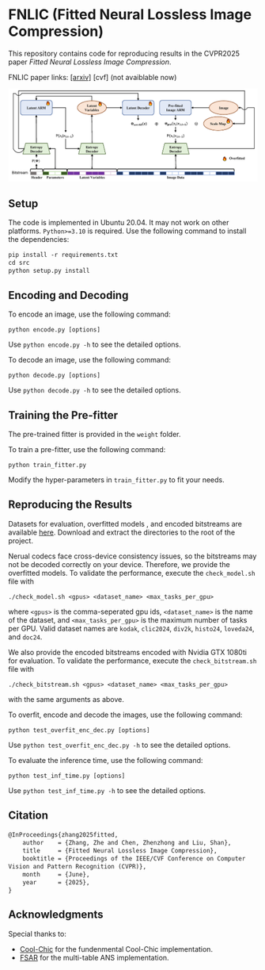 # FNLIC (Fitted Neural Lossless Image Compression)

This repository contains code for reproducing results in the CVPR2025 paper *Fitted Neural Lossless Image Compression*.

FNLIC paper links: [[arxiv]](https://www.baidu.com) [cvf] (not avaiblable now)</p>

![framework](./assets/overview.png)

## Setup
The code is implemented in Ubuntu 20.04. It may not work on other platforms. `Python>=3.10` is required. Use the following command to install the dependencies:
```
pip install -r requirements.txt
cd src
python setup.py install
```


## Encoding and Decoding

To encode an image, use the following command:
```
python encode.py [options]
```
Use `python encode.py -h` to see the detailed options.

To decode an image, use the following command:
```
python decode.py [options]
```
Use `python decode.py -h` to see the detailed options.

## Training the Pre-fitter
The pre-trained fitter is provided in the `weight` folder.

To train a pre-fitter, use the following command:
```
python train_fitter.py
```
Modify the hyper-parameters in `train_fitter.py` to fit your needs.

## Reproducing the Results

Datasets for evaluation, overfitted models , and encoded bitstreams are available [here](https://drive.google.com/drive/folders/1dBsvHzIfb4W1ePYVkEmtmE4PYXYtsesf?usp=sharing). Download and extract the directories to the root of the project.

Nerual codecs face cross-device consistency issues, so the bitstreams may not be decoded correctly on your device. Therefore, we provide the overfitted models. To validate the performance, execute the  `check_model.sh` file with

```
./check_model.sh <gpus> <dataset_name> <max_tasks_per_gpu>
```
where `<gpus>` is the comma-seperated gpu ids, `<dataset_name>` is the name of the dataset, and `<max_tasks_per_gpu>` is the maximum number of tasks per GPU. Valid dataset names are `kodak`, `clic2024`, `div2k`, `histo24`, `loveda24`, and `doc24`.


We also provide the encoded bitstreams encoded with Nvidia GTX 1080ti for evaluation. To validate the performance, execute the  `check_bitstream.sh` file with

```
./check_bitstream.sh <gpus> <dataset_name> <max_tasks_per_gpu>
```
with the same arguments as above.

To overfit, encode and decode the images, use the following command:
```
python test_overfit_enc_dec.py [options]
```
Use `python test_overfit_enc_dec.py -h` to see the detailed options.

To evaluate the inference time, use the following command:
```
python test_inf_time.py [options]
```
Use `python test_inf_time.py -h` to see the detailed options.

## Citation

```
@InProceedings{zhang2025fitted,
    author    = {Zhang, Zhe and Chen, Zhenzhong and Liu, Shan},
    title     = {Fitted Neural Lossless Image Compression},
    booktitle = {Proceedings of the IEEE/CVF Conference on Computer Vision and Pattern Recognition (CVPR)},
    month     = {June},
    year      = {2025},
}
```

## Acknowledgments

Special thanks to:
- [Cool-Chic](https://github.com/Orange-OpenSource/Cool-Chic) for the fundenmental Cool-Chic implementation.
- [FSAR](https://github.com/alipay/Finite_State_Autoregressive_Entropy_Coding) for the multi-table ANS implementation.

